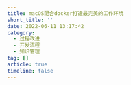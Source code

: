 ```yaml
---
title: macOS配合docker打造最完美的工作环境
short_title: ''
date: 2022-06-11 13:17:42
category:
  - 过程改进
  - 开发流程
  - 知识管理
tag: []
article: true
timeline: false
---
```

